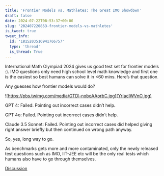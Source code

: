 ```yaml
---
title: 'Frontier Models vs. Mathletes: The Great IMO Showdown'
draft: false
date: 2024-07-22T08:53:37+00:00
slug: '202407220853-frontier-models-vs-mathletes'
is_tweet: true
tweet_info:
  id: '1815203516941766757'
  type: 'thread'
  is_thread: True
---
```




International Math Olympiad 2024 gives us good test set for frontier models :). IMO questions only need high school level math knowledge and first one is the easiest so best humans can solve it in &lt;60 mins. Here’s that question. 

Any guesses how frontier models would do? 

![https://pbs.twimg.com/media/GTDl-noboAAorbC.jpg](YrIacIWVnO.jpg)

GPT 4: Failed. Pointing out incorrect cases didn’t help.

GPT 4o: Failed. Pointing out incorrect cases didn’t help.

Claude 3.5 Sonnet: Failed. Pointing out incorrect cases did helped giving right answer briefly but then continued on wrong path anyway.

So, yes, long way to go.

As benchmarks gets more and more contaminated, only the newly released test questions such as IMO, IIT-JEE etc will be the only real tests which humans also have to go through themselves.

[Discussion](https://x.com/sytelus/status/1815203516941766757)

